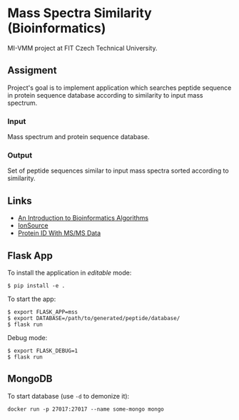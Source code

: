 # Mass Spectra Similarity (Bioinformatics)

MI-VMM project at FIT Czech Technical University.

## Assigment

Project's goal is to implement application which searches peptide sequence
in protein sequence database according to similarity to input mass spectrum.

### Input

Mass spectrum and protein sequence database.

### Output

Set of peptide sequences similar to input mass spectra sorted according to
similarity.

## Links

- [An Introduction to Bioinformatics Algorithms](
    http://bix.ucsd.edu/bioalgorithms/
    )
- [IonSource](http://www.ionsource.com/)
- [Protein ID With MS/MS Data](
    http://www.ionsource.com/tutorial/protID/spectralmatching_mascot.htm
    )

## Flask App

To install the application in *editable* mode:

`$ pip install -e .`

To start the app:

```
$ export FLASK_APP=mss
$ export DATABASE=/path/to/generated/peptide/database/
$ flask run
```

Debug mode:

```
$ export FLASK_DEBUG=1
$ flask run
```

## MongoDB

To start database (use `-d` to demonize it):

`docker run -p 27017:27017 --name some-mongo mongo`

